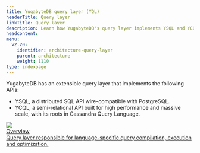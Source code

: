 ```yaml
---
title: YugabyteDB query layer (YQL)
headerTitle: Query layer
linkTitle: Query layer
description: Learn how YugabyteDB's query layer implements YSQL and YCQL.
headcontent:
menu:
  v2.20:
    identifier: architecture-query-layer
    parent: architecture
    weight: 1110
type: indexpage
---
```


YugabyteDB has an extensible query layer that implements the following APIs:

* YSQL, a distributed SQL API wire-compatible with PostgreSQL.
* YCQL, a semi-relational API built for high performance and massive scale, with its roots in Cassandra Query Language.

<div class="row">

 <div class="col-12 col-md-6 col-lg-12 col-xl-6">
    <a class="section-link icon-offset" href="overview/">
      <div class="head">
        <img class="icon" src="/images/section_icons/architecture/concepts/query_layer.png" aria-hidden="true" />
        <div class="title">Overview</div>
      </div>
      <div class="body">
        Query layer responsible for language-specific query compilation, execution and optimization.
      </div>
    </a>
  </div>

</div>
